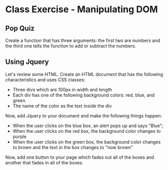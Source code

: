 # Class Exercise - Manipulating DOM

## Pop Quiz

Create a function that has three arguments: the first two are numbers and the 
third one tells the function to add or subtract the numbers.

## Using Jquery

Let's review some HTML. Create an HTML document that has the following 
characteristics and uses CSS classes:

* Three divs which are 100px in width and length
* Each div has one of the following background colors: red, blue, and green.
* The name of the color as the text inside the div

Now, add Jquery to your document and make the following things happen:

* When the user clicks on the blue box, an alert pops up and says "Blue";
* When the user clicks on the red box, the background color changes to purple
* When the user clicks on the green box, the background color changes to brown 
and the text in the box changes to "now brown"

Now, add one button to your page which fades out all of the boxes and another 
that fades in all of the boxes.
